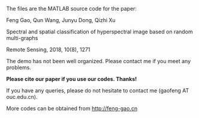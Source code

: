 The files are the MATLAB source code for the paper:

Feng Gao, Qun Wang, Junyu Dong, Qizhi Xu

Spectral and spatial classification of hyperspectral image based on random multi-graphs

Remote Sensing, 2018, 10(8), 1271

The demo has not been well organized. Please contact me if you meet any problems.

**Please cite our paper if you use our codes. Thanks!**

If you have any queries, please do not hesitate to contact me (gaofeng AT ouc.edu.cn).

More codes can be obtained from http://feng-gao.cn
